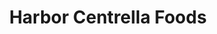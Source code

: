 ---
title: "Harbor Centrella Foods"
url: /winthrop-harbor/harbor-centrella-foods/
shop: Supermarkt
---